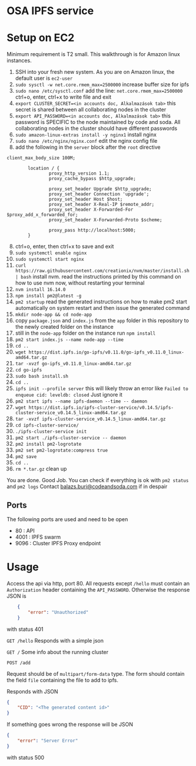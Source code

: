 # OSA IPFS service

# Setup on EC2
Minimum requirement is T2 small. This walkthrough is for Amazon linux instances.

1. SSH into your fresh new system. As you are on Amazon linux, the default user is `ec2-user`
1. `sudo sysctl -w net.core.rmem_max=2500000` increase buffer size for ipfs
1. `sudo nano /etc/sysctl.conf` add the line: `net.core.rmem_max=2500000` ctrl+o, enter, ctrl+x to write file and exit
1. `export CLUSTER_SECRET=<in accounts doc, Alkalmazások tab>` this secret is shared between all collaborating nodes in the cluster
1. `export API_PASSWORD=<in accounts doc, Alkalmazások tab>` this password is SPECIFIC to the node maintained by code and soda. All collaborating nodes in the cluster should have different passwords
1. `sudo amazon-linux-extras install -y nginx1` install nginx
1. `sudo nano /etc/nginx/nginx.conf` edit the nginx config file
1. add the following in the `server` block after the `root` directive

```
client_max_body_size 100M;

        location / {
                proxy_http_version 1.1;
                proxy_cache_bypass $http_upgrade;

                proxy_set_header Upgrade $http_upgrade;
                proxy_set_header Connection 'upgrade';
                proxy_set_header Host $host;
                proxy_set_header X-Real-IP $remote_addr;
                proxy_set_header X-Forwarded-For $proxy_add_x_forwarded_for;
                proxy_set_header X-Forwarded-Proto $scheme;

                proxy_pass http://localhost:5000;
        }
```

8. ctrl+o, enter, then ctrl+x to save and exit
8. `sudo systemctl enable nginx`
8. `sudo systemctl start nginx`
8. `curl https://raw.githubusercontent.com/creationix/nvm/master/install.sh | bash` install nvm. read the instructions printed by this command on how to use nvm now, without restarting your terminal
8. `nvm install 16.14.0`
8. `npm install pm2@latest -g`
8. `pm2 startup` read the generated instructions on how to make pm2 start automatically on system restart and then issue the generated command
8. `mkdir node-app && cd node-app`
8. copy `package.json` and `index.js` from the `app` folder in this repository to the newly created folder on the instance
8. still in the `node-app` folder on the instance run `npm install`
8. `pm2 start index.js --name node-app --time`
8. `cd ..`
8. `wget https://dist.ipfs.io/go-ipfs/v0.11.0/go-ipfs_v0.11.0_linux-amd64.tar.gz`
8. `tar -xvzf go-ipfs_v0.11.0_linux-amd64.tar.gz`
8. `cd go-ipfs`
8. `sudo bash install.sh`
8. `cd ..`
8. `ipfs init --profile server` this will likely throw an error like `Failed to enqueue cid: leveldb: closed` Just ignore it
8. `pm2 start ipfs --name ipfs-daemon --time -- daemon`
8. `wget https://dist.ipfs.io/ipfs-cluster-service/v0.14.5/ipfs-cluster-service_v0.14.5_linux-amd64.tar.gz`
8. `tar -xvzf ipfs-cluster-service_v0.14.5_linux-amd64.tar.gz`
8. `cd ipfs-cluster-service/`
8. `./ipfs-cluster-service init`
8. `pm2 start ./ipfs-cluster-service -- daemon`
8. `pm2 install pm2-logrotate`
8. `pm2 set pm2-logrotate:compress true`
8. `pm2 save`
8. `cd ..`
8. `rm *.tar.gz` clean up

You are done. Good Job. You can check if everything is ok with `pm2 status` and `pm2 logs` Contact balazs.buri@codeandsoda.com if in despair


## Ports
The following ports are used and need to be open

+ 80 : API
+ 4001 : IPFS swarm
+ 9096 : Cluster IPFS Proxy endpoint



# Usage
Access the api via http, port 80. All requests except `/hello` must contain an `Authorization` header containing the `API_PASSWORD`. Otherwise the response JSON is
``` JSON
    {
        "error": "Unauthorized"
    }
```
with status 401

`GET /hello` Responds with a simple json

`GET /`
Some info about the running cluster

`POST /add`

Request should be of `multipart/form-data` type. The form should contain the field `file` containing the file to add to ipfs.

Responds with JSON
``` JSON
{
    "CID": "<The generated content id>"
}
```
If something goes wrong the response will be JSON
``` JSON
{
    "error": "Server Error"
}
``` 
with status 500



